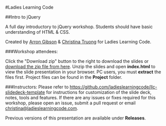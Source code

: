 #Ladies Learning Code

##Intro to jQuery

A full day introductory to jQuery workshop. Students should have basic understanding of HTML & CSS.

Created by [Arron Gibson](https://github.com/infn8/) & [Christina Truong](http://twitter.com/christinatruong) for Ladies Learning Code.

###Workshop attendees:

Click the "Download zip" button to the right to download the slides or [download the zip file from here](https://github.com/ladieslearningcode/llc-intro-to-jquery/archive/master.zip). Unzip the slides and open **index.html** to view the slide presentation in your browser. PC users, you must **extract** the files first. Project files can be found in the **Project** folder.

###Instructors:
Please refer to https://github.com/ladieslearningcode/llc-slidedeck-template for instructions for customization of the slide deck, notes, tools and features. If there are any issues or fixes required for this workshop, please open an issue, submit a pull request or email [christina@ladieslearningcode.com](mailto:christina@ladieslearningcode.com).

Previous versions of this presentation are available under **Releases**.